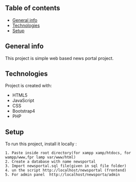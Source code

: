 
## Table of contents
* [General info](#general-info)
* [Technologies](#technologies)
* [Setup](#setup)

## General info
This project is simple web based news portal project.
	
## Technologies
Project is created with:
* HTML5
* JavaScript
* CSS
* Bootstrap4
* PHP
	
## Setup
To run this project, install it locally :
```
1. Paste inside root directory(for xampp xamp/htdocs, for wampp/www,fpr lamp var/www/html)
2. Create a database with name newsportal
3. Import newsportal.sql file(given in sql file folder)
4. un the script http://localhost/newsportal (frontend)
5. For admin panel  http://localhost/newsporta/admin
```
